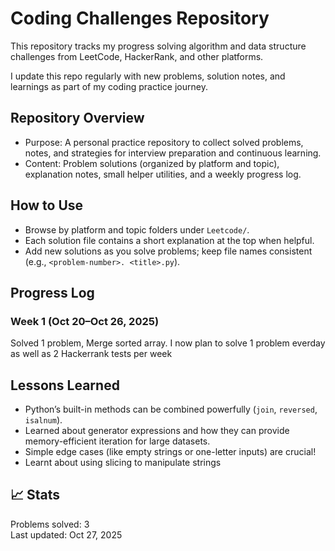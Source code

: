# Coding Challenges Repository

This repository tracks my progress solving algorithm and data structure challenges from LeetCode, HackerRank, and other platforms.

I update this repo regularly with new problems, solution notes, and learnings as part of my coding practice journey.

## Repository Overview

- Purpose: A personal practice repository to collect solved problems, notes, and strategies for interview preparation and continuous learning.
- Content: Problem solutions (organized by platform and topic), explanation notes, small helper utilities, and a weekly progress log.

## How to Use

- Browse by platform and topic folders under `Leetcode/`.
- Each solution file contains a short explanation at the top when helpful.
- Add new solutions as you solve problems; keep file names consistent (e.g., `<problem-number>. <title>.py`).

## Progress Log

### Week 1 (Oct 20–Oct 26, 2025)
Solved 1 problem, Merge sorted array.
I now plan to solve 1 problem everday as well as 2 Hackerrank tests per week


## Lessons Learned

- Python’s built-in methods can be combined powerfully (`join`, `reversed`, `isalnum`).
- Learned about generator expressions and how they can provide memory-efficient iteration for large datasets.
- Simple edge cases (like empty strings or one-letter inputs) are crucial!
- Learnt about using slicing to manipulate strings

## 📈 Stats
Problems solved: 3  
Last updated: Oct 27, 2025


